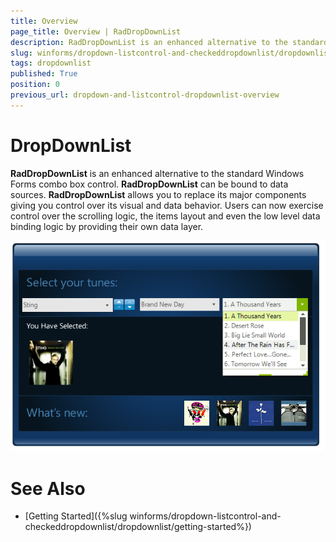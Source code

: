 ```yaml
---
title: Overview
page_title: Overview | RadDropDownList
description: RadDropDownList is an enhanced alternative to the standard Windows Forms combo box control.
slug: winforms/dropdown-listcontrol-and-checkeddropdownlist/dropdownlist
tags: dropdownlist
published: True
position: 0
previous_url: dropdown-and-listcontrol-dropdownlist-overview
---
```


# DropDownList

__RadDropDownList__ is an enhanced alternative to the standard Windows Forms combo box control. __RadDropDownList__ can be bound to data sources. __RadDropDownList__ allows you to replace its major components giving you control over its visual and data behavior. Users can now exercise control over the scrolling logic, the items layout and even the low level data binding logic by providing their own data layer.

![dropdown-and-listcontrol-dropdownlist-overview 001](images/dropdown-and-listcontrol-dropdownlist-overview001.png)

# See Also

* [Getting Started]({%slug winforms/dropdown-listcontrol-and-checkeddropdownlist/dropdownlist/getting-started%})
